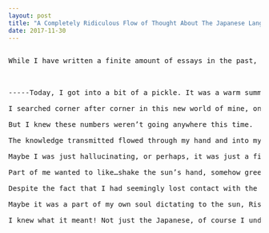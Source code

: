 ```yaml
---
layout: post
title: "A Completely Ridiculous Flow of Thought About The Japanese Language"
date: 2017-11-30
---
```

<pre class="blog-posts">

While I have written a finite amount of essays in the past, particularly before coming to college, I would consider this one of the more "long-windedly incoherent" one of them. Rather than an organized methodical execution, this was merely a stream of words that conveniently fit together in their immediate vicinity, a post that I started writing, only because I “felt like it” that day. Had no idea it would get so long that day either. Have fun reading (if your attention span can handle it) 🙂



-----Today, I got into a bit of a pickle. It was a warm summer day and I happened to have been walking down a narrow but long, rough but soothing cobblestone road in the midst of a shady crevice between two buildings stacked rather intricately around me as if I were in some sort of a deep dish pizza as a microbial virus sitting dead center in a piece of pepperoni. It was at that moment having reached this sort of transcended “nirvana” so to speak, that I realized that the true meaning of learning a language is not how, but where to do it.

I searched corner after corner in this new world of mine, only to find that each new location brought on a new set of challenges to learning Japanese that I would not have otherwise encountered in my journey across the long lonely road. But one thing was certain in my mind all along, I was headed on the right track. And perhaps it was just that sense of reason that propelled me only forward, like a spring without any restoring force. And without any restoring force I was. Long after the day had gone by and the streets had vanished and sun dropping behind the cheesy crust before my eyes, that I checked the top right corner of my web browser. 5000 vocab cards created today. I looked closer, with my fingers jamming uncontrollably at the space bar, 5001, 5002, 5003, I knew at that point there was no stop, the life behind me shifting behind my peripheral vision, vanishing into the unreachable void conventionally known as the past.

But I knew these numbers weren’t going anywhere this time.

The knowledge transmitted flowed through my hand and into my mind as it trembled, encountering the slightest hint of cultural legacy, the stroke of a newborn kanji, stroke after stroke appearing in my mind. And before you knew it, the kanji materialized before me, transforming my world into a true amusement park of streams of calligraphy accumulated over the day.

Maybe I was just hallucinating, or perhaps, it was just a figment of an otherwise restricted imagination, but when I called for help that day on the empty road, the only word that could come out of my mouth was, “tasuketekudasai, tasuketekudasai….” over and over again. I thought no one could hear me, but how wrong I was. Turns out, I looked behind me, the first time I did that that day, and to my dismay, it wasn’t that of a setting sun that I was seeing before my eyes. Rather, the setting sun was glaring back at me, appearing to care little of my puny existance, but rather, that of the knowledge I carried. And at that moment, the sun said, “You are now one of us.” I was like wtf are you talking about…… And the sun replied, “Welcome to Japan, the Land of the rising sun.” I couldn’t believe my eyes.

Part of me wanted to like…shake the sun’s hand, somehow greet the sun, get to know the sun a bit better this time around. But part of me couldn’t get over the fact that the sun was actually setting, not rising. What a ridiculous hypocrite, I thought to myself. But the sun just kept setting, falling lower and lower below the horizon, ultimately masking its entire existence before my very eyes. I spoke to the sun one last time, “Sun-san, ohayou gozaimasu! Kiiteimasuka?” The sun took no more than one second to vanish entirely behind the curtain of sky above which I was still sitting, dead center in the courtyard I had come to know quite well over the course of the day.

Despite the fact that I had seemingly lost contact with the sun, I knew that in some supernatural way, shape, or form, the sun was hearing what I was saying, and words that I couldn’t speak or hear were being transmitted to the sun simultaneously, spontaneously.

Maybe it was a part of my own soul dictating to the sun, Rise!, but in the intermediate reality I knew I was patiently waiting minute after minute, hour after hour, thinking about the sun while throughout the entire moment still jamming my fingers to the space bar on my Windows 7 glancing at the top right corner every once in a while thinking how many more times is this story going to reference a previously referenced reference. I did not care. I decided I needed to take a break, and I stopped. I put my computer down and looked up at the sky. Finally without the weight of the computer on my lap, I rose, standing up on my two legs and looked over the skyline. And there it was, the sun, staring back at me with the same face I saw yesterday, grinning back at me. I instantly opened my mouth to speak, but the sun, beating me to it, replied, “speak!” And I spoke, and first words that flowed out of my mouth were, “Watashi ha nihonjin desu. Ohayou gozaimasu.” It took me 2 and 3/4 of a second after this to realize what I had just said, and 2 and 2/3 of a second for the sun to spit back at me three words that I will never regret hearing. “Nihon ni youkoso.”

I knew what it meant! Not just the Japanese, of course I understood that after a day of punching my fist into a crippled space bar on my Windows 7 keyboard covered in tryhard sweat. I understood my fluid place in society, my duty as a newly born Japanese to fulfill my duty to learn the culture and history behind the backdrop in front of me. And it took only 3 seconds for me to reply back, “Japan, here I come.”-----
</pre>
